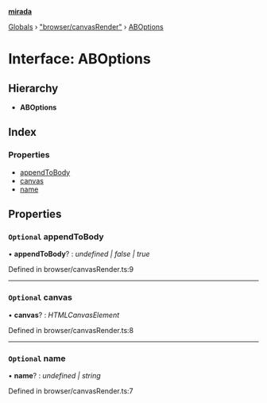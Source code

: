 **[mirada](../README.md)**

[Globals](../README.md) › ["browser/canvasRender"](../modules/_browser_canvasrender_.md) › [ABOptions](_browser_canvasrender_.aboptions.md)

# Interface: ABOptions

## Hierarchy

* **ABOptions**

## Index

### Properties

* [appendToBody](_browser_canvasrender_.aboptions.md#optional-appendtobody)
* [canvas](_browser_canvasrender_.aboptions.md#optional-canvas)
* [name](_browser_canvasrender_.aboptions.md#optional-name)

## Properties

### `Optional` appendToBody

• **appendToBody**? : *undefined | false | true*

Defined in browser/canvasRender.ts:9

___

### `Optional` canvas

• **canvas**? : *HTMLCanvasElement*

Defined in browser/canvasRender.ts:8

___

### `Optional` name

• **name**? : *undefined | string*

Defined in browser/canvasRender.ts:7